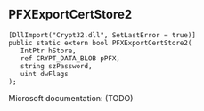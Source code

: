 ## PFXExportCertStore2

```
[DllImport("Crypt32.dll", SetLastError = true)]
public static extern bool PFXExportCertStore2(
   IntPtr hStore,
   ref CRYPT_DATA_BLOB pPFX,
   string szPassword,
   uint dwFlags
);
```

Microsoft documentation: (TODO)
